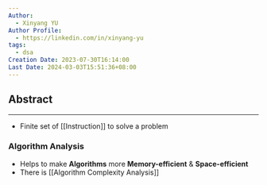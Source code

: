 ```yaml
---
Author:
  - Xinyang YU
Author Profile:
  - https://linkedin.com/in/xinyang-yu
tags:
  - dsa
Creation Date: 2023-07-30T16:14:00
Last Date: 2024-03-03T15:51:36+08:00
---
```

## Abstract
---
- Finite set of [[Instruction]] to solve a problem

### Algorithm Analysis
- Helps to make **Algorithms** more **Memory-efficient** & **Space-efficient**
- There is [[Algorithm Complexity Analysis]]
